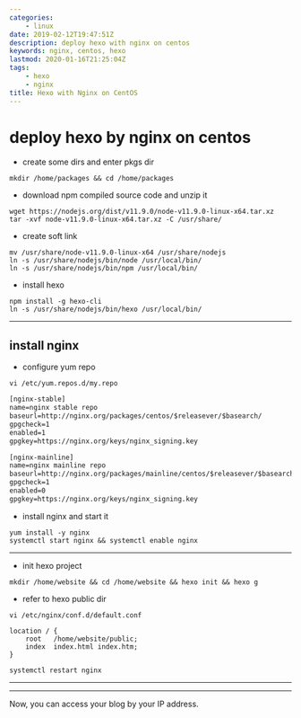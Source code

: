 ```yaml
---
categories:
    - linux
date: 2019-02-12T19:47:51Z
description: deploy hexo with nginx on centos
keywords: nginx, centos, hexo
lastmod: 2020-01-16T21:25:04Z
tags:
    - hexo
    - nginx
title: Hexo with Nginx on CentOS
---
```




# deploy hexo by nginx on centos

- create some dirs and enter pkgs dir

```shell
mkdir /home/packages && cd /home/packages
```

- download npm compiled source code and unzip it

```shell
wget https://nodejs.org/dist/v11.9.0/node-v11.9.0-linux-x64.tar.xz
tar -xvf node-v11.9.0-linux-x64.tar.xz -C /usr/share/
```

<!-- more -->

- create soft link

```shell
mv /usr/share/node-v11.9.0-linux-x64 /usr/share/nodejs
ln -s /usr/share/nodejs/bin/node /usr/local/bin/
ln -s /usr/share/nodejs/bin/npm /usr/local/bin/
```

- install hexo

```shell
npm install -g hexo-cli
ln -s /usr/share/nodejs/bin/hexo /usr/local/bin/
```

---

## install nginx

- configure yum repo

```shell
vi /etc/yum.repos.d/my.repo
```

```xml
[nginx-stable]
name=nginx stable repo
baseurl=http://nginx.org/packages/centos/$releasever/$basearch/
gpgcheck=1
enabled=1
gpgkey=https://nginx.org/keys/nginx_signing.key

[nginx-mainline]
name=nginx mainline repo
baseurl=http://nginx.org/packages/mainline/centos/$releasever/$basearch/
gpgcheck=1
enabled=0
gpgkey=https://nginx.org/keys/nginx_signing.key
```

- install nginx and start it

```shell
yum install -y nginx
systemctl start nginx && systemctl enable nginx
```

---

- init hexo project

```shell
mkdir /home/website && cd /home/website && hexo init && hexo g
```

- refer to hexo public dir

```shell
vi /etc/nginx/conf.d/default.conf
```

```text
location / {
    root   /home/website/public;
    index  index.html index.htm;
}
```

```shell
systemctl restart nginx
```

---
---
Now, you can access your blog by your IP address.
